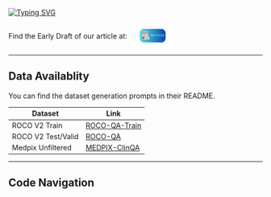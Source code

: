 [![Typing SVG](https://readme-typing-svg.herokuapp.com?font=Space+Mono&size=50&duration=1500&color=57a773&center=true&vCenter=true&multiline=true&width=1335&height=300&lines=Adapting+Lightweight+Multimodal+Model;for+Radiological+Visual+Question+Answering;A+Practical+Approach)](https://git.io/typing-svg)

<p style="display: flex; align-items: center; gap: 10px; min-height: 48px;">
  <span style="font-size: 1em;">Find the Early Draft of our article at:</span>
  <a href="https://github.com/adishourya/medm_article/blob/main/research_internship2024.pdf" 
     style="text-decoration: none; color: inherit; display: flex; align-items: center;">
    <img src="./assets/article.png" alt="DRAFT" style="height: 48px;">
  </a>
</p>

---
## Data Availablity
You can find the dataset generation prompts in their README.

| Dataset            | Link |
|--------------------|------|
| ROCO V2 Train     | [ROCO-QA-Train](https://huggingface.co/datasets/adishourya/ROCO-QA-Train) |
| ROCO V2 Test/Valid | [ROCO-QA](https://huggingface.co/datasets/adishourya/ROCO-QA) |
| Medpix Unfiltered | [MEDPIX-ClinQA](https://huggingface.co/datasets/adishourya/MEDPIX-ClinQA) |

---
## Code Navigation

